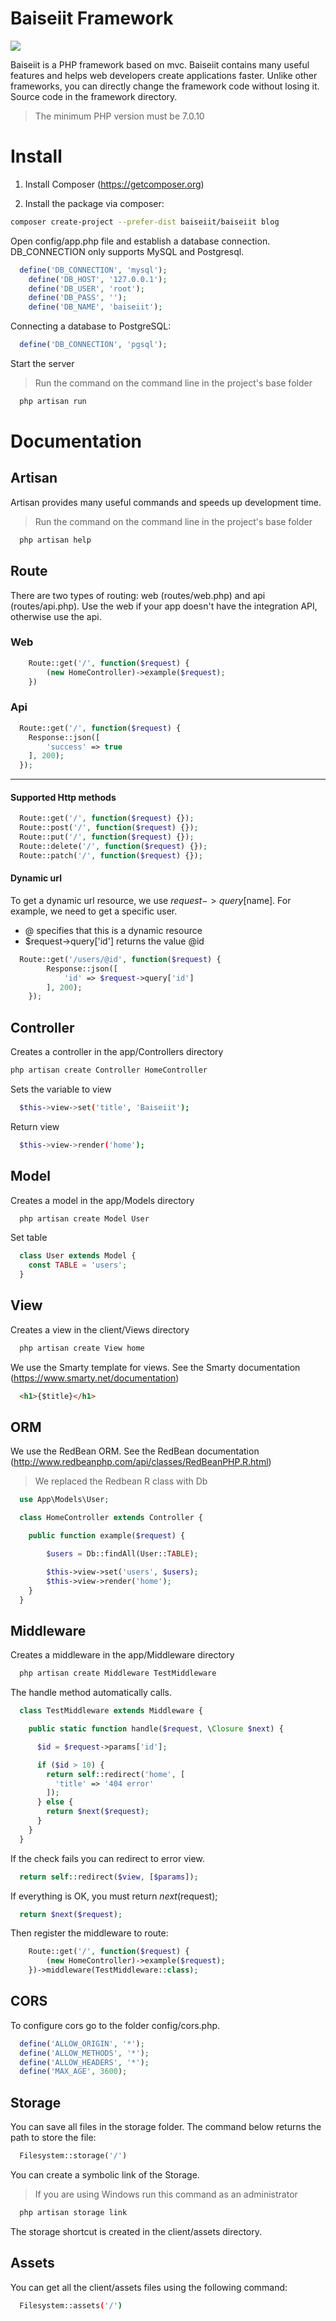 # Baiseiit Framework

![](https://raw.githubusercontent.com/baiseiit/baiseiit/master/storage/favicon.png)

Baiseiit is a PHP framework based on mvc. Baiseiit contains many useful features and helps web developers create applications faster. Unlike other frameworks, you can directly change the framework code without losing it. Source code in the framework directory.

> The minimum PHP version must be 7.0.10

# Install

1. Install Composer (https://getcomposer.org)

2. Install the package via composer:

```bash
composer create-project --prefer-dist baiseiit/baiseiit blog
```
Open config/app.php file and establish a database connection. DB_CONNECTION only supports MySQL and Postgresql.

```php
  define('DB_CONNECTION', 'mysql');
	define('DB_HOST', '127.0.0.1');
	define('DB_USER', 'root');
	define('DB_PASS', '');
	define('DB_NAME', 'baiseiit');
```

Connecting a database to PostgreSQL:

```php
  define('DB_CONNECTION', 'pgsql');
```

Start the server
>Run the command on the command line in the project's base folder

```bash
  php artisan run
```

# Documentation

## Artisan

Artisan provides many useful commands and speeds up development time.

>Run the command on the command line in the project's base folder
```bash
  php artisan help
```

## Route

There are two types of routing: web (routes/web.php) and api (routes/api.php). Use the web if your app doesn't have the integration API, otherwise use the api.

### Web

```php
	Route::get('/', function($request) {
		(new HomeController)->example($request);
	})
```

### Api
```php
  Route::get('/', function($request) {
  	Response::json([
  		'success' => true
  	], 200);
  });
```

---

#### Supported Http methods

```php
  Route::get('/', function($request) {});
  Route::post('/', function($request) {});
  Route::put('/', function($request) {});
  Route::delete('/', function($request) {});
  Route::patch('/', function($request) {});
```

#### Dynamic url

To get a dynamic url resource, we use $request->query[$name]. For example, we need to get a specific user.
- @ specifies that this is a dynamic resource
- $request->query['id'] returns the value @id

```php
  Route::get('/users/@id', function($request) {
		Response::json([
			'id' => $request->query['id']
		], 200);
	});
```

## Controller

Creates a controller in the app/Controllers directory
```bash
php artisan create Controller HomeController
```

Sets the variable to view
```bash
  $this->view->set('title', 'Baiseiit');
```

Return view
```bash
  $this->view->render('home');
```

## Model
Creates a model in the app/Models directory
```bash
  php artisan create Model User
```

Set table
```php
  class User extends Model {
  	const TABLE = 'users';
  }
```

## View
Creates a view in the client/Views directory
```bash
  php artisan create View home
```

We use the Smarty template for views. See the Smarty documentation (https://www.smarty.net/documentation)

```html
  <h1>{$title}</h1>
```

## ORM
We use the RedBean ORM. See the RedBean documentation (http://www.redbeanphp.com/api/classes/RedBeanPHP.R.html)

>We replaced the Redbean R class with Db

```php
  use App\Models\User;

  class HomeController extends Controller {

  	public function example($request) {

  		$users = Db::findAll(User::TABLE);

  		$this->view->set('users', $users);
  		$this->view->render('home');
  	}
  }
```

## Middleware
Creates a middleware in the app/Middleware directory
```bash
  php artisan create Middleware TestMiddleware
```

The handle method automatically calls.

```php
  class TestMiddleware extends Middleware {

    public static function handle($request, \Closure $next) {

      $id = $request->params['id'];

      if ($id > 10) {
        return self::redirect('home', [
          'title' => '404 error'
        ]);
      } else {
        return $next($request);
      }
    }
  }
```

If the check fails you can redirect to error view.
```php
  return self::redirect($view, [$params]);
```

If everything is OK, you must return $next($request);

```php
  return $next($request);
```

Then register the middleware to route:
```php
	Route::get('/', function($request) {
		(new HomeController)->example($request);
	})->middleware(TestMiddleware::class);
```

## CORS
To configure cors go to the folder config/cors.php.
```php
  define('ALLOW_ORIGIN', '*');
  define('ALLOW_METHODS', '*');
  define('ALLOW_HEADERS', '*');
  define('MAX_AGE', 3600);
```

## Storage
You can save all files in the storage folder. The command below returns the path to store the file:
```php
  Filesystem::storage('/')
```

You can create a symbolic link of the Storage.
>If you are using Windows run this command as an administrator

```bash
  php artisan storage link
```

The storage shortcut is created in the client/assets directory.

## Assets

You can get all the client/assets files using the following command:
```bash
  Filesystem::assets('/')
```
